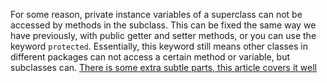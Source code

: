 For some reason, private instance variables of a superclass can not be accessed by methods in the subclass. This can be fixed the same way we have previously, with public getter and setter methods, or you can use the keyword `protected`. Essentially, this keyword still means other classes in different packages can not access a certain method or variable, but subclasses can. [There is some extra subtle parts, this article covers it well](https://www.geeksforgeeks.org/protected-keyword-in-java-with-examples/)
